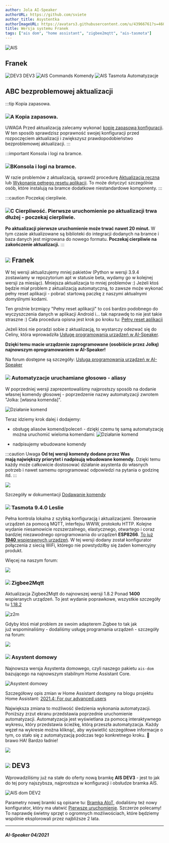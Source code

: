 ```yaml
---
author: Jola AI-Speaker
authorURL: https://github.com/sviete
author_title: Asystentka
authorImageURL: https://avatars3.githubusercontent.com/u/43966761?s=460&v=4
title: Wersja systemu Franek
tags: ["ais dom", "home assistant", "zigbee2mqtt", "ais-tasmota"]
---
```


<div class="IntroAisBlogMenu" >
<div>

![AIS](/img/en/blog/202104/franek.png)

</div>

<h2>Franek</h2>

</div>

![DEV3](/img/en/blog/202104/dev3.png) DEV3 ![AIS Commands](/img/en/blog/202104/commands.png) Komendy ![AIS Tasmota](/img/en/blog/202104/robot.png) Automatyzacje

<!--truncate-->


## ABC bezproblemowej aktualizacji

:::tip Kopia zapasowa.
### ![A](/img/en/blog/202009/alpha-a-circle.png) Kopia zapasowa.

UWAGA Przed aktualizacją zalecamy wykonać [kopię zapasową konfiguracji](/docs/ais_bramka_configuration_software#kopia-zapasowa-konfiguracji). W ten sposób sprawdzisz poprawność swojej konfiguracji przed rozpoczęciem aktualizacji i zwiększysz prawdopodobieństwo bezproblemowej aktualizacji.
:::

:::important Konsola i logi na bramce.
### ![B](/img/en/blog/202009/alpha-b-circle.png)Konsola i logi na bramce.

W razie problemów z aktualizacją, sprawdź procedurę [Aktualizacja ręczna](/docs/ais_bramka_update_manual) lub [Wykonanie pełnego resetu aplikacji](/docs/ais_bramka_reset_ais_step_by_step).
To może dotyczyć szczególnie osób, które instalują na bramce dodatkowe niestandardowe komponenty.
:::

:::caution Poczekaj cierpliwie.
### ![C](/img/en/blog/202009/alpha-c-circle.png) Cierpliwość. Pierwsze uruchomienie po aktualizacji trwa dłużej - poczekaj cierpliwie.

 **Po aktualizacji pierwsze uruchomienie może trwać nawet 20 minut.**
 W tym czasie aktualizowane są biblioteki do integracji dodanych na bramce i baza danych jest migrowana do nowego formatu.
 **Poczekaj cierpliwie na zakończenie aktualizacji.**
:::



## ![](/img/en/blog/202104/franek.png) Franek


W tej wersji aktualizujemy mniej pakietów (Python w wersji 3.9.4 zostawiamy w repozytorium apt w statusie beta, wydamy go w kolejnej wersji za miesiąc).
Mniejsza aktualizacja to mniej problemów :) Jeżeli ktoś będzie miał problem z aktualizacją automatyczną, to zawsze może wykonać pełny reset aplikacji - pobrać startową paczkę z naszymi aktualnymi domyślnymi kodami.

Ten groźnie brzmiący "Pełny reset aplikacji" to coś bardzo podobnego do wyczyszczenia danych w aplikacji Android i... tak naprawdę to nie jest takie straszne :) 
Cała procedura opisna jest krok po kroku tu: [Pełny reset aplikacji](/docs/ais_bramka_reset_ais_step_by_step)


Jeżeli ktoś nie poradzi sobie z aktualizacją, to wystarczy odezwać się do Celiny, która wprowadziła [Usługę programowania urządzeń w AI-Speaker](https://ai-speaker.discourse.group/t/usluga-programowania-urzadzen-w-ai-speaker/1368).

**Dzięki temu macie urządzenie zaprogramowane (osobiście przez Jolkę) najnowszym oprogramowaniem w AI-Speaker!**

Na forum dostępne są szczegóły: [Usługa programowania urządzeń w AI-Speaker](https://ai-speaker.discourse.group/t/usluga-programowania-urzadzen-w-ai-speaker/1368)



### ![](/img/en/blog/202104/commands.png) Automatyzacje uruchamiane głosowo - aliasy

W poprzedniej wersji zaprezentowaliśmy najprostszy sposób na dodanie własnej komendy głosowej - poprzedzenie nazwy automatyzacji zwrotem "Jolka: [własna komenda]".

![Działanie komend](/img/en/frontend/jolka-assistant-automation.jpeg)

Teraz idziemy krok dalej i dodajemy:

- obsługę aliasów komend/poleceń - dzięki czemu tę samą automatyzację można uruchomić wieloma komendami:
![Działanie komend](/img/en/frontend/jolka-assistant-automation-aliases.jpeg)

- nadpisujemy wbudowane komendy

:::caution Uwaga
**Od tej wersji komendy dodane przez Was mają największy priorytet i nadpisują wbudowane komendy.**
Dzięki temu każdy może całkowicie dostosować działanie asystenta do własnych potrzeb i nawet samemu oprogramować odpowiedzi na pytania o godzinę itd. 
:::

![](/img/en/blog/202104/kot1.jpeg)


Szczegóły w dokumentacji [Dodawanie komendy](/docs/ais_app_assistent_add_command/)


### ![](/img/en/blog/202104/robot.png) Tasmota 9.4.0 Leslie


Pełna kontrola lokalna z szybką konfiguracją i aktualizacjami. Sterowanie urządzeń za pomocą MQTT, interfejsu WWW, protokołu HTTP. 
Kolejne wydanie niesamowicie rozszerzalnego, elastycznego, otwartego i coraz bardziej niezawodnego oprogramowania do urządzeń **ESP8266**.
[To już **1940** wspierawnych urządzeń](https://templates.blakadder.com/index.html).
W tej wersji dodany został konfigurator połączenia z siecią WiFi, którego nie powstydziłby się żaden komercyjny produkt.

Więcej na naszym forum: 

[![](/img/en/blog/202104/tasmota.jpeg)](https://ai-speaker.discourse.group/t/tasmota-v9-4-0-leslie/1703)




### ![](/img/en/blog/202102/honeybee.png) Zigbee2Mqtt


Aktualizacja Zigbee2Mqtt do najnowszej wersji 1.8.2 Ponad **1400** wspieranych urządzeń. 
To jest wydanie poprawkowe, wszystkie szczegóły tu [1.18.2](https://github.com/Koenkk/zigbee2mqtt/releases/tag/1.18.2)

![z2m](/img/en/blog/202103/z2m.png)


Gdyby ktoś miał problem ze swoim adapterem Zigbee to tak jak już wspominaliśmy - dodaliśmy usługę programania urządzeń - szczegóły na forum:

 [![](/img/en/blog/202102/ais_devices_suport.png)](https://ai-speaker.discourse.group/t/usluga-programowania-urzadzen-w-ai-speaker/1368)



### ![](/img/en/blog/202101/hass.png) Asystent domowy

Najnowsza wersja Asystenta domowego, czyli naszego pakietu ``ais-dom`` bazującego na najnowszym stabilnym Home Assistant Core.

![Asystent domowy](/img/en/blog/202104/social.png)

Szczegółowy opis zmian w Home Assistant dostępny na blogu projektu Home Assistant: [2021.4: For our advanced users](https://www.home-assistant.io/blog/2021/04/07/release-20214/)

Największa zmiana to możliwość śledzienia wykonania automatyzacji. Poniższy zrzut ekranu przedstawia poprzednie uruchomienie automatyzacji. Automatyzacja jest wyświetlana za pomocą interaktywnego wykresu, który przedstawia ścieżkę, którą przeszła automatyzacja. Każdy węzeł na wykresie można kliknąć, aby wyświetlić szczegółowe informacje o tym, co stało się z automatyzacją podczas tego konkretnego kroku. 👏 brawo HA! Bardzo ładnie! 

![](/img/en/blog/202104/trace.jpeg)



## ![](/img/en/blog/202103/dev3.png) DEV3

Wprowadziliśmy już na stałe do oferty nową bramkę **AIS DEV3** - jest to jak do tej pory najszybsza, najprostsza w konfiguracji i obsłudze bramka AIS.

![AIS dom DEV2](/img/en/bramka/ais_dev3_in_box.jpg)


Parametry nowej bramki są opisane tu: [Bramka AIoT](/docs/ais_bramka_index), dodaliśmy też nowy konfigurator, który ma ułatwić [Pierwsze uruchomienie](/docs/ais_bramka_first_run_the_gate).
Szczerze polecamy! To naprawdę świetny sprzęt o ogromnych możliwościach, które będziemy wspólnie eksplorowali przez najbliższe 2 lata. 

-------

##### AI-Speaker 04/2021
